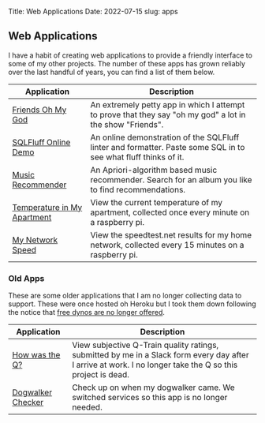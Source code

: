 Title: Web Applications
Date: 2022-07-15
slug: apps

## Web Applications

I have a habit of creating web applications to provide a friendly interface to some of my other projects. The number of these apps has grown reliably over the last handful of years, you can find a list of them below.

| Application                                                              | Description                                                                                                     |
| ------------------------------------------------------------------------ | --------------------------------------------------------------------------------------------------------------- |
| [Friends Oh My God](https://friends-omg.herokuapp.com/)                  | An extremely petty app in which I attempt to prove that they say "oh my god" a lot in the show "Friends".       |
| [SQLFluff Online Demo](https://online.sqlfluff.com/)                     | An online demonstration of the SQLFluff linter and formatter. Paste some SQL in to see what fluff thinks of it. |
| [Music Recommender](https://nolans-recommender.herokuapp.com/)           | An Apriori-algorithm based music recommender. Search for an album you like to find recommendations.             |
| [Temperature in My Apartment](https://temp-in-nolans-apartment.fly.dev/) | View the current temperature of my apartment, collected once every minute on a raspberry pi.                    |
| [My Network Speed](https://nolans-network-speed.herokuapp.com/)          | View the speedtest.net results for my home network, collected every 15 minutes on a raspberry pi.               |

### Old Apps

These are some older applications that I am no longer collecting data to support. These were once hosted oh Heroku but I took them down following the notice that [free dynos are no longer offered](https://blog.heroku.com/next-chapter).

| Application                                                             | Description                                                                                                                                                |
| ----------------------------------------------------------------------- | ---------------------------------------------------------------------------------------------------------------------------------------------------------- |
| [How was the Q?](https://github.com/nolanbconaway/how-was-the-q)        | View subjective Q-Train quality ratings, submitted by me in a Slack form every day after I arrive at work. I no longer take the Q so this project is dead. |
| [Dogwalker Checker](https://github.com/nolanbconaway/dogwalker-checker) | Check up on when my dogwalker came. We switched services so this app is no longer needed.                                                                  |




